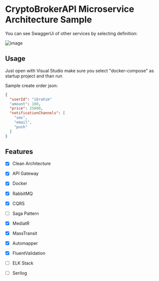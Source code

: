 # CryptoBrokerAPI Microservice Architecture Sample

You can see SwaggerUi of other services by selecting definition:

![image](https://github.com/iBener/CryptoBrokerApi/assets/5037744/6855742b-dc70-43bc-9dfe-b48c016f9aca)

## Usage
Just open with Visual Studio make sure you select "docker-compose" as startup project and than run

Sample create order json:
```json
{
  "userId": "ibrahim"
  "amount": 100,
  "price": 25000,
  "notificationChannels": [
    "sms",
    "email",
    "push"
  ]
}
```

## Features

- [x] Clean Architecture
- [x] API Gateway
- [x] Docker
- [x] RabbitMQ
- [x] CQRS
- [ ] Saga Pattern
- [x] MediatR
- [x] MassTransit
- [x] Automapper
- [x] FluentValidation
- [ ] ELK Stack
- [ ] Serilog


